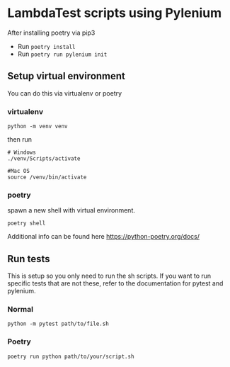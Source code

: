 # LambdaTest scripts using Pylenium

After installing poetry via pip3

- Run `poetry install`
- Run `poetry run pylenium init`



## Setup virtual environment
You can do this via virtualenv or poetry

### virtualenv
```
python -m venv venv
```

then run

```
# Windows 
./venv/Scripts/activate

#Mac OS
source /venv/bin/activate

```

### poetry

spawn a new shell with virtual environment. 
```
poetry shell
```

Additional info can be found here https://python-poetry.org/docs/



## Run tests

This is setup so you only need to run the sh scripts. If you want to run specific tests that are not these, refer to the documentation for pytest and pylenium. 

### Normal

```
python -m pytest path/to/file.sh

```


### Poetry

```
poetry run python path/to/your/script.sh

```